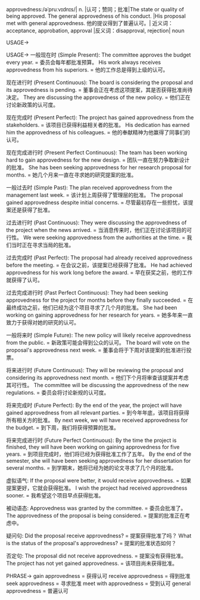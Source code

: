approvedness:/əˈpruːvɪdnɪs/| n. |认可；赞同；批准|The state or quality of being approved.  The general approvedness of his conduct. |His proposal met with general approvedness. 他的提议得到了普遍认可。| 近义词：acceptance, approbation, approval |反义词：disapproval, rejection| noun

USAGE->

USAGE->
一般现在时 (Simple Present):
The committee approves the budget every year. = 委员会每年都批准预算。
His work always receives approvedness from his superiors. = 他的工作总是得到上级的认可。

现在进行时 (Present Continuous):
The board is considering the proposal and its approvedness is pending. = 董事会正在考虑这项提案，其是否获得批准尚待决定。
They are discussing the approvedness of the new policy. = 他们正在讨论新政策的认可度。

现在完成时 (Present Perfect):
The project has gained approvedness from the stakeholders. = 该项目已获得利益相关者的批准。
His dedication has earned him the approvedness of his colleagues. = 他的奉献精神为他赢得了同事们的认可。

现在完成进行时 (Present Perfect Continuous):
The team has been working hard to gain approvedness for the new design. =  团队一直在努力争取新设计的批准。
She has been seeking approvedness for her research proposal for months. = 她几个月来一直在寻求她的研究提案的批准。

一般过去时 (Simple Past):
The plan received approvedness from the management last week. = 该计划上周获得了管理层的批准。
The proposal gained approvedness despite initial concerns. =  尽管最初存在一些担忧，该提案还是获得了批准。


过去进行时 (Past Continuous):
They were discussing the approvedness of the project when the news arrived. = 当消息传来时，他们正在讨论该项目的可行性。
We were seeking approvedness from the authorities at the time. = 我们当时正在寻求当局的批准。

过去完成时 (Past Perfect):
The proposal had already received approvedness before the meeting. = 在会议之前，该提案已经获得了批准。
He had achieved approvedness for his work long before the award. = 早在获奖之前，他的工作就获得了认可。

过去完成进行时 (Past Perfect Continuous):
They had been seeking approvedness for the project for months before they finally succeeded. = 在最终成功之前，他们已经为这个项目寻求了几个月的批准。
She had been working on gaining approvedness for her research for years. = 她多年来一直致力于获得对她的研究的认可。

一般将来时 (Simple Future):
The new policy will likely receive approvedness from the public. = 新政策可能会得到公众的认可。
The board will vote on the proposal's approvedness next week. = 董事会将于下周对该提案的批准进行投票。

将来进行时 (Future Continuous):
They will be reviewing the proposal and considering its approvedness next month. = 他们下个月将审查该提案并考虑其可行性。
The committee will be discussing the approvedness of the new regulations. = 委员会将讨论新规的认可度。

将来完成时 (Future Perfect):
By the end of the year, the project will have gained approvedness from all relevant parties. = 到今年年底，该项目将获得所有相关方的批准。
By next week, we will have received approvedness for the budget. = 到下周，我们将获得预算的批准。

将来完成进行时 (Future Perfect Continuous):
By the time the project is finished, they will have been working on gaining approvedness for five years. = 到项目完成时，他们将已经为获得批准工作了五年。
By the end of the semester, she will have been seeking approvedness for her dissertation for several months. = 到学期末，她将已经为她的论文寻求了几个月的批准。

虚拟语气:
If the proposal were better, it would receive approvedness. = 如果提案更好，它就会获得批准。
I wish the project had received approvedness sooner. = 我希望这个项目早点获得批准。

被动语态:
Approvedness was granted by the committee. = 委员会批准了。
The approvedness of the proposal is being considered. = 提案的批准正在考虑中。

疑问句:
Did the proposal receive approvedness? = 提案获得批准了吗？
What is the status of the proposal's approvedness? = 提案的批准状态如何？

否定句:
The proposal did not receive approvedness. = 提案没有获得批准。
The project has not yet gained approvedness. = 该项目尚未获得批准。

PHRASE->
gain approvedness = 获得认可
receive approvedness = 得到批准
seek approvedness = 寻求批准
meet with approvedness = 受到认可
general approvedness = 普遍认可
